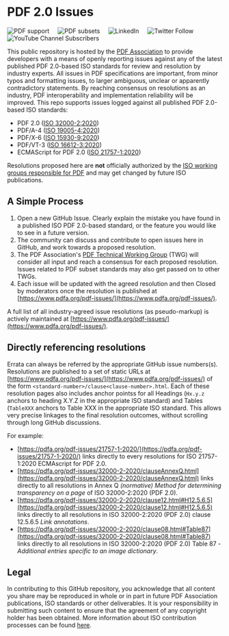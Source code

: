 # PDF 2.0 Issues

![PDF support](https://img.shields.io/badge/PDF-2.0-blue)
&nbsp;&nbsp;&nbsp;
![PDF subsets](https://img.shields.io/badge/PDF%20subsets-PDF%2FA--4%2CPDF%2FX--6%2CPDF%2FVT--3-blue)
&nbsp;&nbsp;&nbsp;
![LinkedIn](https://img.shields.io/static/v1?style=social&label=LinkedIn&logo=linkedin&message=PDF-Association)
&nbsp;&nbsp;&nbsp;
![Twitter Follow](https://img.shields.io/twitter/follow/PDFAssociation?style=social)
&nbsp;&nbsp;&nbsp;
![YouTube Channel Subscribers](https://img.shields.io/youtube/channel/subscribers/UCJL_M0VH2lm65gvGVarUTKQ?style=social)

This public repository is hosted by the [PDF Association](https://www.pdfa.org) to provide developers with a means of openly reporting issues against any of the latest published PDF 2.0-based ISO standards for review and resolution by industry experts. All issues in PDF specifications are important, from minor typos and formatting issues, to larger ambiguous, unclear or apparently contradictory statements. By reaching consensus on resolutions as an industry, PDF interoperability and implementation reliability will be improved. This repo supports issues logged against all published PDF 2.0-based ISO standards:

* PDF 2.0 ([ISO 32000-2:2020](https://www.iso.org/standard/75839.html))
* PDF/A-4 ([ISO 19005-4:2020](https://www.iso.org/standard/71832.html))
* PDF/X-6 ([ISO 15930-9:2020](https://www.iso.org/standard/77103.html))
* PDF/VT-3 ([ISO 16612-3:2020](https://www.iso.org/standard/75218.html))
* ECMAScript for PDF 2.0 ([ISO 21757-1:2020](https://www.iso.org/standard/71559.html))

Resolutions proposed here are **not** officially authorized by the [ISO working groups responsible for PDF](https://www.pdfa.org/iso-status/) and may get changed by future ISO publications.

## A Simple Process
1. Open a new GitHub Issue. Clearly explain the mistake you have found in a published ISO PDF 2.0-based standard, or the feature you would like to see in a future version.
2. The community can discuss and contribute to open issues here in GitHub, and work towards a proposed resolution.
3. The PDF Association's [PDF Technical Working Group](https://www.pdfa.org/community/pdf-technical-working-group/) (TWG) will consider all input and reach a consensus for each proposed resolution. Issues related to PDF subset standards may also get passed on to other TWGs.
4. Each issue will be updated with the agreed resolution and then Closed by moderators once the resolution is published at [https://www.pdfa.org/pdf-issues/](https://www.pdfa.org/pdf-issues/).

A full list of all industry-agreed issue resolutions (as pseudo-markup) is actively maintained at [https://www.pdfa.org/pdf-issues/](https://www.pdfa.org/pdf-issues/).

## Directly referencing resolutions

Errata can always be referred by the appropriate GitHub issue numbers(s). Resolutions are published to a set of static URLs at [https://www.pdfa.org/pdf-issues/](https://www.pdfa.org/pdf-issues/) of the form `<standard-number>/clause<clause-number>.html`. Each of these resolution pages also includes anchor pointss for all Headings (`Hx.y.z` anchors to heading X.Y.Z in the appropriate ISO standard) and Tables (`TableXXX` anchors to Table XXX in the appropriate ISO standard. This allows very precise linkages to the final resolution outcomes, without scrolling through long GitHub discussions.

For example:

- [https://pdfa.org/pdf-issues/21757-1-2020/](https://pdfa.org/pdf-issues/21757-1-2020/) links directly to every resolutions for ISO 21757-1:2020 ECMAscript for PDF 2.0.
- [https://pdfa.org/pdf-issues/32000-2-2020/clauseAnnexQ.html](https://pdfa.org/pdf-issues/32000-2-2020/clauseAnnexQ.html) links directly to all resolutions in Annex Q *(normative) Method for determining transparency on a page* of ISO 32000-2:2020 (PDF 2.0).
- [https://pdfa.org/pdf-issues/32000-2-2020/clause12.html#H12.5.6.5](https://pdfa.org/pdf-issues/32000-2-2020/clause12.html#H12.5.6.5) links directly to all resolutions in ISO 32000-2:2020 (PDF 2.0) clause 12.5.6.5 *Link annotations*.
- [https://pdfa.org/pdf-issues/32000-2-2020/clause08.html#Table87](https://pdfa.org/pdf-issues/32000-2-2020/clause08.html#Table87) links directly to all resolutions in ISO 32000-2:2020 (PDF 2.0) Table 87 - *Additional entries specific to an image dictionary*.

## Legal
In contributing to this GitHub repository, you acknowledge that all content you share may be reproduced in whole or in part in future PDF Association publications, ISO standards or other deliverables. It is your responsibility in submitting such content to ensure that the agreement of any copyright holder has been obtained. More information about ISO contribution processes can be found [here](https://www.iso.org/publication/PUB100037.html).
